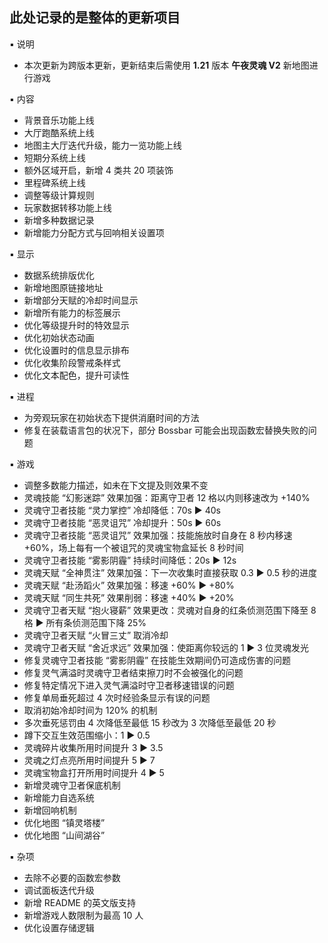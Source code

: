 ## 此处记录的是整体的更新项目
▪ 说明
- 本次更新为跨版本更新，更新结束后需使用 **1.21** 版本 **午夜灵魂 V2** 新地图进行游戏

▪ 内容
- 背景音乐功能上线
- 大厅跑酷系统上线
- 地图主大厅迭代升级，能力一览功能上线
- 短期分系统上线
- 额外区域开启，新增 4 类共 20 项装饰
- 里程碑系统上线
- 调整等级计算规则
- 玩家数据转移功能上线
- 新增多种数据记录
- 新增能力分配方式与回响相关设置项

▪ 显示
- 数据系统排版优化
- 新增地图原链接地址
- 新增部分天赋的冷却时间显示
- 新增所有能力的标签展示
- 优化等级提升时的特效显示
- 优化初始状态动画
- 优化设置时的信息显示排布
- 优化收集阶段警戒条样式
- 优化文本配色，提升可读性

▪ 进程
- 为旁观玩家在初始状态下提供消磨时间的方法
- 修复在装载语言包的状况下，部分 Bossbar 可能会出现函数宏替换失败的问题

▪ 游戏
- 调整多数能力描述，如未在下文提及则效果不变
- 灵魂技能 “幻影迷踪” 效果加强：距离守卫者 12 格以内则移速改为 +140%
- 灵魂守卫者技能 “灵力掌控” 冷却降低：70s ▶ 40s
- 灵魂守卫者技能 “恶灵诅咒” 冷却提升：50s ▶ 60s
- 灵魂守卫者技能 “恶灵诅咒” 效果加强：技能施放时自身在 8 秒内移速 +60%，场上每有一个被诅咒的灵魂宝物盒延长 8 秒时间
- 灵魂守卫者技能 “雾影阴霾” 持续时间降低：20s ▶ 12s
- 灵魂天赋 “全神贯注” 效果加强：下一次收集时直接获取 0.3 ▶ 0.5 秒的进度
- 灵魂天赋 “赴汤蹈火” 效果加强：移速 +60% ▶ +80%
- 灵魂天赋 “同生共死” 效果削弱：移速 +40% ▶ +20%
- 灵魂守卫者天赋 “抱火寝薪” 效果更改：灵魂对自身的红条侦测范围下降至 8 格 ▶ 所有条侦测范围下降 25%
- 灵魂守卫者天赋 “火冒三丈” 取消冷却
- 灵魂守卫者天赋 “舍近求远” 效果加强：使距离你较远的 1 ▶ 3 位灵魂发光
- 修复灵魂守卫者技能 “雾影阴霾” 在技能生效期间仍可造成伤害的问题
- 修复灵气满溢时灵魂守卫者结束擦刀时不会被强化的问题
- 修复特定情况下进入灵气满溢时守卫者移速错误的问题
- 修复单局垂死超过 4 次时经验条显示有误的问题
- 取消初始冷却时间为 120% 的机制
- 多次垂死惩罚由 4 次降低至最低 15 秒改为 3 次降低至最低 20 秒
- 蹲下交互生效范围缩小：1 ▶ 0.5
- 灵魂碎片收集所用时间提升 3 ▶ 3.5
- 灵魂之灯点亮所用时间提升 5 ▶ 7
- 灵魂宝物盒打开所用时间提升 4 ▶ 5
- 新增灵魂守卫者保底机制
- 新增能力自选系统
- 新增回响机制
- 优化地图 “镇灵塔楼”
- 优化地图 “山间湖谷”

▪ 杂项
- 去除不必要的函数宏参数
- 调试面板迭代升级
- 新增 README 的英文版支持
- 新增游戏人数限制为最高 10 人
- 优化设置存储逻辑